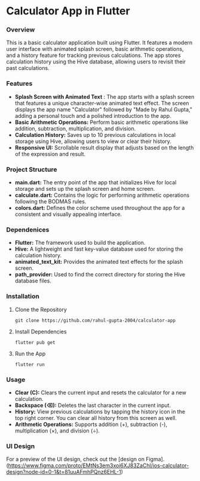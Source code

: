 # Calculator App in Flutter

### Overview

This is a basic calculator application built using Flutter. It features a modern user interface with animated splash screen, basic arithmetic operations, and a history feature for tracking previous calculations. The app stores calculation history using the Hive database, allowing users to revisit their past calculations.

### Features

* **Splash Screen with Animated Text** : The app starts with a splash screen that features a unique character-wise animated text effect. The screen displays the app name "Calculator" followed by "Made by Rahul Gupta," adding a personal touch and a polished introduction to the app.
* **Basic Arithmetic Operations:** Perform basic arithmetic operations like addition, subtraction, multiplication, and division.
* **Calculation History:** Saves up to 10 previous calculations in local storage using Hive, allowing users to view or clear their history.
* **Responsive UI:** Scrollable result display that adjusts based on the length of the expression and result.

### Project Structure

* **main.dart:** The entry point of the app that initializes Hive for local storage and sets up the splash screen and home screen.
* **calculate.dart:** Contains the logic for performing arithmetic operations following the BODMAS rules.
* **colors.dart:** Defines the color scheme used throughout the app for a consistent and visually appealing interface.

### Dependenices

* **Flutter:** The framework used to build the application.
* **Hive:** A lightweight and fast key-value database used for storing the calculation history.
* **animated_text_kit:** Provides the animated text effects for the splash screen.
* **path_provider:** Used to find the correct directory for storing the Hive database files.

### Installation

1. Clone the Repository

   ```
   git clone https://github.com/rahul-gupta-2004/calculator-app
   ```
2. Install Dependencies

   ```
   flutter pub get
   ```
3. Run the App

   ```
   flutter run
   ```

### Usage

* **Clear (C):** Clears the current input and resets the calculator for a new calculation.
* **Backspace (⌫):** Deletes the last character in the current input.
* **History:** View previous calculations by tapping the history icon in the top right corner. You can clear all history from this screen as well.
* **Arithmetic Operations:** Supports addition (+), subtraction (-), multiplication (×), and division (÷).

### UI Design

For a preview of the UI design, check out the [design on Figma].(https://www.figma.com/proto/EMtNs3em3xoi6XJ83ZaChl/ios-calculator-design?node-id=0-1&t=81uuAFmhPQnz6EHL-1)
